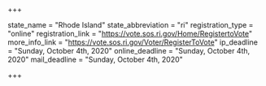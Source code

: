 +++

state_name = "Rhode Island"
state_abbreviation = "ri"
registration_type = "online"
registration_link = "https://vote.sos.ri.gov/Home/RegistertoVote"
more_info_link = "https://vote.sos.ri.gov/Voter/RegisterToVote"
ip_deadline = "Sunday, October 4th, 2020"
online_deadline = "Sunday, October 4th, 2020"
mail_deadline = "Sunday, October 4th, 2020"

+++